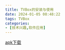 ```yaml
---
title: TVBox的安装与使用
date: 2024-01-05 08:48:22
tags: TVBox
categories:
- [技术兴趣,软件应用]
---
```


[apk下载](/download/TVBox_takagen99_20231231-1656.apk)